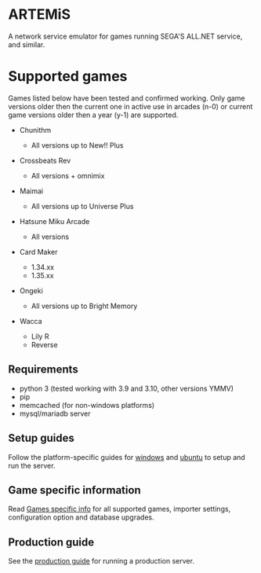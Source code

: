 # ARTEMiS
A network service emulator for games running SEGA'S ALL.NET service, and similar.

# Supported games
Games listed below have been tested and confirmed working. Only game versions older then the current one in active use in arcades (n-0) or current game versions older then a year (y-1) are supported.
+ Chunithm
    + All versions up to New!! Plus

+ Crossbeats Rev
    + All versions + omnimix

+ Maimai
    + All versions up to Universe Plus

+ Hatsune Miku Arcade
    + All versions

+ Card Maker
    + 1.34.xx
    + 1.35.xx

+ Ongeki
    + All versions up to Bright Memory

+ Wacca
    + Lily R
    + Reverse


## Requirements
- python 3 (tested working with 3.9 and 3.10, other versions YMMV)
- pip
- memcached (for non-windows platforms)
- mysql/mariadb server

## Setup guides
Follow the platform-specific guides for [windows](docs/INSTALL_WINDOWS.md) and [ubuntu](docs/INSTALL_UBUNTU.md) to setup and run the server.

## Game specific information
Read [Games specific info](docs/game_specific_info.md) for all supported games, importer settings, configuration option and database upgrades.

## Production guide
See the [production guide](docs/prod.md) for running a production server.
